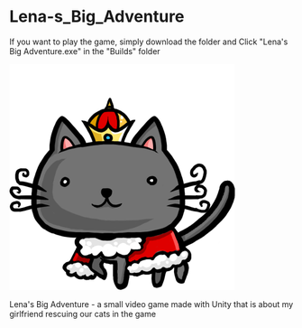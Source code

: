 # Lena-s_Big_Adventure


If you want to play the game, simply download the folder and Click "Lena's Big Adventure.exe" in the "Builds" folder


![alt text](https://raw.githubusercontent.com/gavinlau0628/Lena_Big_Adventure/master/Cat.png)

Lena's Big Adventure - a small video game made with Unity that is about my girlfriend rescuing our cats in the game

